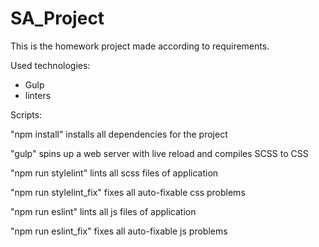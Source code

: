 # SA_Project

This is the homework project made according to requirements. 

Used technologies:

- Gulp
- linters

Scripts:

"npm install" installs all dependencies for the project 

"gulp" spins up a web server with live reload and compiles SCSS to CSS

"npm run stylelint" lints all scss files of application

"npm run stylelint_fix" fixes all auto-fixable css problems

"npm run eslint" lints all js files of application

"npm run eslint_fix" fixes all auto-fixable js problems
